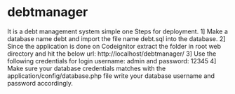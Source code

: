 # debtmanager
It is a debt management system simple one
Steps for deployment.
1] Make a database name debt and import the file name debt.sql into the database.
2] Since the application is done on Codeignitor extract the folder in root web directory and hit the below url:
    http://localhost/debtmanager/
3] Use the following credentials for login username: admin and password: 12345
4] Make sure your database credentials matches with the application/config/database.php file write your database username 
   and password accordingly.
   

